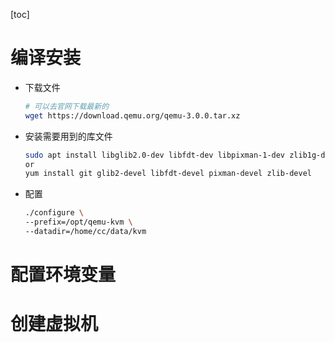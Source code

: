 [toc]

# 编译安装

* 下载文件
    ```sh
    # 可以去官网下载最新的
    wget https://download.qemu.org/qemu-3.0.0.tar.xz
    ```
* 安装需要用到的库文件
    ```sh
    sudo apt install libglib2.0-dev libfdt-dev libpixman-1-dev zlib1g-dev libpixman-1-dev
    or
    yum install git glib2-devel libfdt-devel pixman-devel zlib-devel
    ```
* 配置
    ```sh
    ./configure \
    --prefix=/opt/qemu-kvm \
    --datadir=/home/cc/data/kvm

# 配置环境变量

# 创建虚拟机
